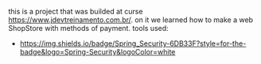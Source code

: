 this is a project that  was builded at curse https://www.jdevtreinamento.com.br/. on it we learned how to make a web ShopStore with methods of payment.
tools used:
-	https://img.shields.io/badge/Spring_Security-6DB33F?style=for-the-badge&logo=Spring-Security&logoColor=white

